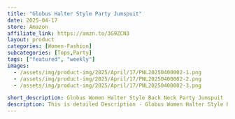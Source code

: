 ```yaml
---
title: "Globus Halter Style Party Jumspuit"
date: 2025-04-17
store: Amazon
affiliate_link: https://amzn.to/3G9ZCN3
layout: product
categories: [Women-Fashion]
subcategories: [Tops,Party]
tags: ["featured", "weekly"]
images:
  - /assets/img/product-img/2025/April/17/PNL20250400002-1.png
  - /assets/img/product-img/2025/April/17/PNL20250400002-2.png
  - /assets/img/product-img/2025/April/17/PNL20250400002-3.png

short_description: Globus Women Halter Style Back Neck Party Jumspuit
description: This is detailed Description - Globus Women Halter Style Back Neck Party Jumspuit
---
```


